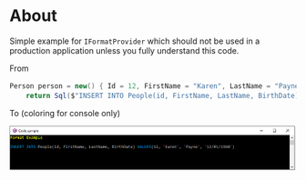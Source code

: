 ﻿# About

Simple example for `IFormatProvider` which should not be used in a production application unless you fully understand this code.

From

```csharp
Person person = new() { Id = 12, FirstName = "Karen", LastName = "Payne", BirthDate = new DateTime(1960, 9, 1) };
    return Sql($"INSERT INTO People(id, FirstName, LastName, BirthDate) VALUES({person.Id}, {person.FirstName}, {person.LastName}, {person.BirthDate})");
```

To (coloring for console only)



![Screen Shot](assets/screenShot.png)